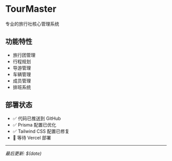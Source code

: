 # TourMaster

专业的旅行社核心管理系统

## 功能特性

- 旅行团管理
- 行程规划
- 导游管理
- 车辆管理
- 成员管理
- 排班系统

## 部署状态

- ✅ 代码已推送到 GitHub
- ✅ Prisma 配置已优化
- ✅ Tailwind CSS 配置已修复
- 🔄 等待 Vercel 部署

---

*最后更新: $(date)*
